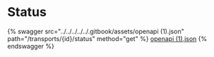 # Status

{% swagger src="../../../../../.gitbook/assets/openapi (1).json" path="/transports/{id}/status" method="get" %}
[openapi (1).json](<../../../../../.gitbook/assets/openapi (1).json>)
{% endswagger %}
